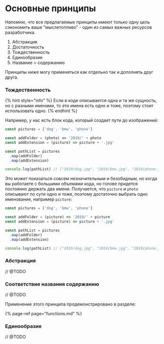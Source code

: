 # Основные принципы

Напомню, что все предлагаемые принципы имеют только одну цель сэкономить ваше "мыслетопливо" - один из самых важных ресурсов разработчика.

1. Абстракция
2. Достаточность
3. Тождественность
4. Единообразие
5. Название = содержанию

Принципы ниже могу применяться как отдельно так и дополнять друг друга.

### Тождественность

{% hint style="info" %}
Если в коде описывается одна и та же сущность, но с разными именами, то эти имена есть одно и тоже, поэтому стоит использовать одно.
{% endhint %}

Например, у нас есть блок кода, который создает пути до изображений:

```javascript
const pictures = ['dog', 'bmw', 'phone']

const addFolder = (photo) => '2019/' + photo
const addExtension = (picture) => picture + '.jpg'

const pathList = pictures
  .map(addFolder)
  .map(addExtension)

console.log(pathList) // ["2019/dog.jpg", "2019/bmw.jpg", "2019/phone.jpg"]
```

Это может показаться совсем незначительным и безобидным, но когда вы работаете с большими объемами кода, но голове придется постоянно держать два имени. Получается, что `picture` и `photo` описывают по сути одно и тоже, поэтому достаточно выбрать одно именование, например `picture`:

```javascript
const pictures = ['dog', 'bmw', 'phone']

const addFolder = (picture) => '2019/' + picture
const addExtension = (picture) => picture + '.jpg'

const pathList = pictures
  .map(addFolder)
  .map(addExtension)

console.log(pathList) // ["2019/dog.jpg", "2019/bmw.jpg", "2019/phone.jpg"]
```

### Абстракция

// @TODO

### Соответствие названия содержанию

// @TODO

Применение этого принципа продемонстрировано в разделе:

{% page-ref page="functions.md" %}

### Единообразие

// @TODO







